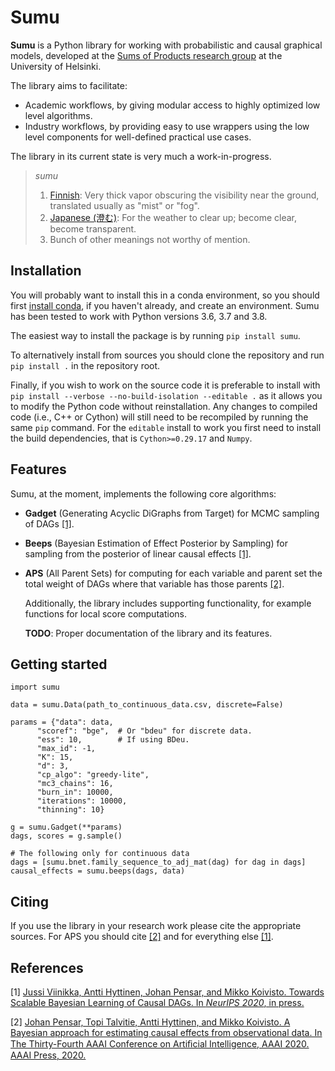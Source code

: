 
# Sumu

**Sumu** is a Python library for working with probabilistic and causal graphical models, developed at the [Sums of Products research group](https://www.cs.helsinki.fi/u/mkhkoivi/sopu.html#sopu) at the University of Helsinki.

The library aims to facilitate:

-   Academic workflows, by giving modular access to highly optimized low level algorithms.
-   Industry workflows, by providing easy to use wrappers using the low level components for well-defined practical use cases.

The library in its current state is very much a work-in-progress.

> *sumu*
> 
> 1.  [Finnish](https://en.wiktionary.org/wiki/sumu#Finnish): Very thick vapor obscuring the visibility near the ground, translated usually as "mist" or "fog".
> 2.  [Japanese (澄む)](https://en.wiktionary.org/wiki/%E6%BE%84%E3%82%80#Japanese): For the weather to clear up; become clear, become transparent.
> 3.  Bunch of other meanings not worthy of mention.


## Installation

You will probably want to install this in a conda environment, so you should first [install conda](https://docs.conda.io/en/latest/miniconda.html), if you haven't already, and create an environment. Sumu has been tested to work with Python versions 3.6, 3.7 and 3.8.

The easiest way to install the package is by running `pip install sumu`.

To alternatively install from sources you should clone the repository and run `pip install .` in the repository root.

Finally, if you wish to work on the source code it is preferable to install with `pip install --verbose --no-build-isolation --editable .` as it allows you to modify the Python code without reinstallation. Any changes to compiled code (i.e., C++ or Cython) will still need to be recompiled by running the same `pip` command. For the `editable` install to work you first need to install the build dependencies, that is `Cython>=0.29.17` and `Numpy`.


## Features

Sumu, at the moment, implements the following core algorithms:

-   **Gadget** (Generating Acyclic DiGraphs from Target) for MCMC sampling of DAGs [[1]​](#org7f180ed).
-   **Beeps** (Bayesian Estimation of Effect Posterior by Sampling) for sampling from the posterior of linear causal effects [[1]​](#org7f180ed).
-   **APS** (All Parent Sets) for computing for each variable and parent set the total weight of DAGs where that variable has those parents [[2]​](#org6c254c9).
    
    Additionally, the library includes supporting functionality, for example functions for local score computations.
    
    **TODO**: Proper documentation of the library and its features.


## Getting started

    import sumu
    
    data = sumu.Data(path_to_continuous_data.csv, discrete=False)
    
    params = {"data": data,
    	  "scoref": "bge",  # Or "bdeu" for discrete data.
    	  "ess": 10,        # If using BDeu.
    	  "max_id": -1,
    	  "K": 15,
    	  "d": 3,
    	  "cp_algo": "greedy-lite",
    	  "mc3_chains": 16,
    	  "burn_in": 10000,
    	  "iterations": 10000,
    	  "thinning": 10}
    
    g = sumu.Gadget(**params)
    dags, scores = g.sample()
    
    # The following only for continuous data 
    dags = [sumu.bnet.family_sequence_to_adj_mat(dag) for dag in dags]
    causal_effects = sumu.beeps(dags, data)


## Citing

If you use the library in your research work please cite the appropriate sources. For APS you should cite [[2]​](#org6c254c9) and for everything else [[1]​](#org7f180ed).


## References

[<a id="org7f180ed"></a>1] [Jussi Viinikka, Antti Hyttinen, Johan Pensar, and Mikko Koivisto. Towards Scalable Bayesian Learning of Causal DAGs. In *NeurIPS 2020*, in press.](https://arxiv.org/abs/2010.00684)

[<a id="org6c254c9"></a>2] [Johan Pensar, Topi Talvitie, Antti Hyttinen, and Mikko Koivisto. A Bayesian approach for estimating causal effects from observational data. In The Thirty-Fourth AAAI Conference on Artiﬁcial Intelligence, AAAI 2020. AAAI Press, 2020.](https://ojs.aaai.org//index.php/AAAI/article/view/5988)

